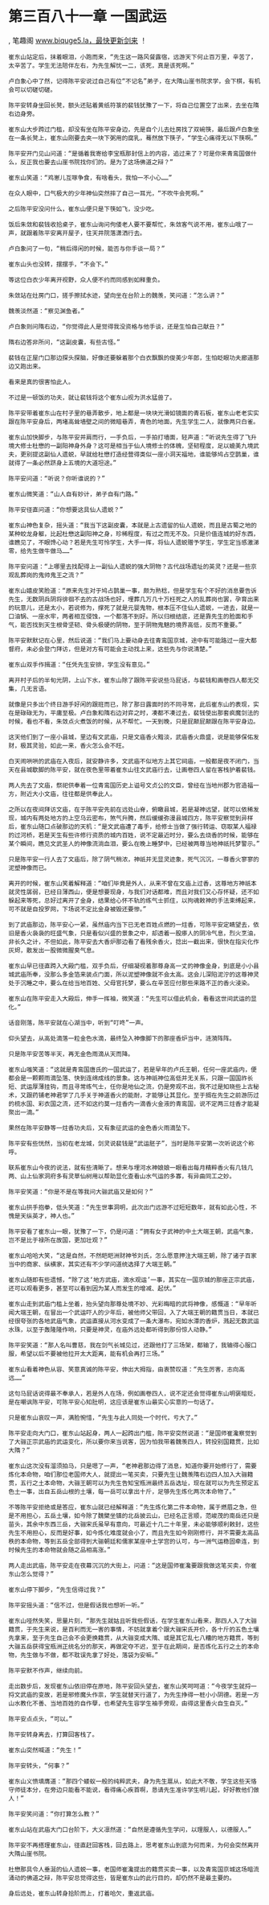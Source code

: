 # 第三百八十一章 一国武运
, 笔趣阁 www.biquge5.la，最快更新剑来 ！

    崔东山站定后，抹着眼泪，小跑而来，“先生这一路风餐露宿，远游天下何止百万里，辛苦了，太辛苦了。学生无法陪伴左右，为先生解忧一二，该死，真是该死啊。”

    卢白象心中了然，记得陈平安说过自己有位“不记名”弟子，在大隋山崖书院求学，会下棋，有机会可以切磋切磋。

    陈平安转身坐回长凳，额头还贴着黄纸符箓的裴钱犹豫了一下，将自己位置空了出来，去坐在隋右边身旁。

    崔东山大步跨过门槛，却没有坐在陈平安身边，先是自个儿去灶房找了双碗筷，最后跟卢白象坐在一条长凳上，崔东山刚要去夹一块下粥用的腐乳，蓦然放下筷子，“学生心痛得无以下筷啊。”

    陈平安开门见山问道：“是循着我寄给李宝瓶那封信上的内容，追过来了？可是你来青鸾国做什么，反正我也要去山崖书院找你们的。是为了这场佛道之辩？”

    崔东山笑道：“鸡崽儿互啄争食，有啥看头，我怕一不小心……”

    在众人眼中，口气极大的少年神仙突然摔了自己一耳光，“不吹牛会死啊。”

    之后陈平安没问什么，崔东山便只是下筷如飞，没少吃。

    饭后朱敛和裴钱收拾桌子，崔东山询问佝偻老人要不要帮忙，朱敛客气说不用，崔东山哦了一声，就跟着陈平安离开屋子，往天井院落潇洒行去。

    卢白象问了一句，“稍后得闲的时候，能否与你手谈一局？”

    崔东山头也没转，摆摆手，“不会下。”

    等这位白衣少年离开视野，众人便不约而同感到如释重负。

    朱敛站在灶房门口，搓手擦拭水迹，望向坐在台阶上的魏羡，笑问道：“怎么讲？”

    魏羡淡然道：“察见渊鱼者。”

    卢白象则问隋右边，“你觉得此人是觉得我没资格与他手谈，还是生怕自己献丑？”

    隋右边答非所问，“这副皮囊，有些古怪。”

    裴钱在正屋门口那边探头探脑，好像还要躲着那个白衣飘飘的俊美少年郎，生怕眨眼功夫廊道那边又跑出来。

    看来是真的很害怕此人。

    不过是一顿饭的功夫，就让裴钱将这个崔东山视为洪水猛兽了。

    陈平安带着崔东山在村子里的巷弄散步，地上都是一块块光滑如镜面的青石板，崔东山老老实实跟在陈平安身后，两堵高耸墙壁之间的微暗巷弄，青色的地面，先生学生二人，就像两只白雀。

    崔东山加快脚步，与陈平安并肩而行，一手负后，一手拍打墙面，轻声道：“听说先生得了飞升境大修士杜懋的一副阳神身外身？这可是相当于仙人境修士的体魄，坚韧程度，足以媲美九境武夫，更别提这副仙人遗蜕，早就给杜懋打造经营得类似一座小洞天福地，谁能够鸠占空鹊巢，谁就得了一条必然跻身上五境的大道坦途。”

    陈平安问道：“听说？你听谁说的？”

    崔东山微笑道：“山人自有妙计，弟子自有门路。”

    陈平安径直问道：“你想要这具仙人遗蜕？”

    崔东山神色复杂，摇头道：“我当下这副皮囊，本就是上古遗留的仙人遗蜕，而且是古蜀之地的某种蛟龙身躯，比起杜懋这副阳神之身，珍稀程度，有过之而无不及。只是价值连城的好东西，谁瞧见了，不眼馋心动？若是先生可怜学生，大手一挥，将仙人遗蜕赠予学生，学生定当感激涕零，给先生做牛做马……”

    陈平安问道：“上哪里去找配得上一副仙人遗蜕的强大阴物？古代战场遗址的英灵？还是一些京观乱葬岗的鬼帅鬼王之流？”

    崔东山嬉皮笑脸道：“原来先生对于鸠占鹊巢一事，颇为熟稔，但是学生有个不好的消息要告诉先生，无数阴兵阴将徘徊不去的古战场也好，埋葬几万几十万枉死之人的乱葬岗也罢，孕育出来的玩意儿，还是太小，若说修为，撑死了就是元婴鬼物，根本压不住仙人遗蜕，一进去，就是一口油锅、一座水牢，两者相互侵蚀，一个都落不到好。所以归根结底，还是靠先生的脸面和手气，能否找到天生根骨坚韧、骨头极硬的阴物，至于阴物鬼魅的境界高低，反而不重要。”

    陈平安默默记在心里，然后说道：“我们马上要动身去往青鸾国京城，途中有可能路过一座大都督府，未必会登门拜访，但是对方有可能会主动找上来，这些先与你说清楚。”

    崔东山双手作揖道：“任凭先生安排，学生没有意见。”

    离开村子后的半旬光阴，上山下水，崔东山除了跟陈平安说些马屁话，与裴钱和画卷四人都无交集，几无言语。

    就像是只多出个终日游手好闲的跟班而已，除了那日露面时的不同寻常，此后崔东山的表现，实在是碌碌无为，平庸至极。卢白象和隋右边对弈之时，凑都不凑过去，裴钱使出那套疯魔剑法的时候，看也不看，朱敛点火煮饭的时候，从不帮忙。一天到晚，只是屁颠屁颠跟在陈平安身边。

    这天他们到了一座小县城，里边有文武庙，只是文庙香火黯淡，武庙香火鼎盛，说是能够保佑发财，极其灵验，如此一来，香火怎么会不旺。

    白天闹哄哄的武庙在入夜后，就安静许多，文武庙不似地方上其它祠庙，一般都是夜不闭门，当天在县城歇脚的陈平安，就在夜色里带着崔东山往文武庙行去，让画卷四人留在客栈护着裴钱。

    两人先去了文庙，祭祀供奉着一位青鸾国历史上谥号文贞公的文臣，曾经在当地州郡为官造福一方，附近大小文庙，往往都是供奉此人。

    之所以在夜间拜访文庙，在于陈平安先前在远处山脊，俯瞰县城，若是凝神远望，就可以依稀发现，城内有两处地方的上空乌云密布，煞气升腾，然后缓缓弥漫县城四方，陈平安察觉到异样后，崔东山随口点破那边的天机：“是文武庙遭了毒手，给修士当做了强行转运、窃取某人福禄的过河桥，若是天生有些许修行资质的城内百姓，说不定最近时分，要么去烧香的时候，能够在某个瞬间，瞧见文武圣人的神像流淌血泪，要么在晚上睡梦中，已经被两尊当地神祇托梦警示。”

    只是陈平安一行人去了文庙后，除了阴气稍浓，神祇并无显灵迹象，死气沉沉，一尊香火寥寥的泥塑神像而已。

    离开的时候，崔东山笑着解释道：“咱们毕竟是外人，从来不曾在文庙上过香，这尊地方神祇本就灵性孱弱，已经日薄西山，便是想要现身，与我们对话都难，而且对我们又心存怀疑，还不如躲起来等死，总好过离开了金身，结果给心怀不轨的练气士抓住，以拘魂敕神的手法束缚起来，可不就是自投罗网，下场说不定比金身被毁还要惨。”

    到了武庙那边，陈平安心一紧，虽然庙内当下已无老百姓点燃的一炷香，可陈平安定睛望去，依旧是香火袅袅的旺盛气象，只是看似兴盛的景象之中，却透着一股瘆人的阴冷气息，烈火烹油，非长久之计，不但如此，陈平安去大香炉那边看了看残余香火，捻出一截出来，很快在指尖化作灰烬，散发出一股微微腥臭气息。

    崔东山早已径直跨入大殿门槛，双手负后，仔细凝视着那尊身高一丈的神像金身，到底是小小县城武庙所奉，没那么多金箔来装点门面，所以泥塑神像就不会太高。这会儿深陷泥泞的这尊神灵处于沉睡之中，要么在给当地百姓、父母官托梦，要么在辛苦应付那些来路不正的香火浸染。

    崔东山在陈平安走入大殿后，伸手一挥袖，微笑道：“先生可以借此机会，看看这世间武运的显化。”

    话音刚落，陈平安就在心湖当中，听到“叮咚”一声。

    仰头望去，从高处滴落一粒金色水滴，最终坠入神像脚下的那座香炉当中，涟漪阵阵。

    只是陈平安苦等半天，再无金色雨滴从天而降。

    崔东山嗤笑道：“这就是青鸾国唐氏的一国武运了，若是早年的卢氏王朝，任何一座武庙内，便都会是一颗颗雨滴坠落、快到连绵成线的景象。这与神祇神位高低并无关系，只跟一国国祚长短、武运厚薄挂钩，而且寻常练气士，任你是地仙之流，仍是旁观不出，我不过是知晓些上古秘术，又跟药铺老神君学了几手关于神道香火的能耐，才能够让其显化。至于搁在先生之前游历过的梳水国、彩衣国之流，还不如这约莫一炷香内一滴香火金液的青鸾国，说不定两三炷香才能凝聚出一滴。”

    果然在陈平安静等一炷香功夫后，又有象征武运的金色香火雨滴坠下。

    陈平安有些恍然，当初在老龙城，剑灵说裴钱是“武运胚子”，当时是陈平安第一次听说这个称呼。

    联系崔东山今夜的说法，就有些清晰了。想来与埋河水神娘娘一眼看出每月精粹香火有几钱几两、山上仙家洞府多有灵草仙树用以帮助显化查看山水气运的多寡，有异曲同工之妙。

    陈平安笑道：“你是不是在等我问大骊武庙又是如何？”

    崔东山拱手抱拳，低头笑道：“先生世事洞明，此次出门远游不过短短数年，就有如此心性，不愧是天纵英才，神人也。”

    陈平安看了崔东山一眼，犹豫了一下，仍是问道：“拥有女子武神的中土大端王朝，武庙气象，岂不是比于禄所在故国，更加壮观？”

    崔东山哈哈大笑，“这是自然，不然皑皑洲财神爷刘氏，怎么愿意押注大端王朝，除了诸子百家当中的商家、纵横家，其实还有不少学问道统选择了大端王朝。”

    崔东山随即有些遗憾，“除了这‘地方武庙，滴水观运’一事，其实在一国京城的那座正宗武庙，还可以观看更多，甚至可以看到因为某人而发生的增减、起伏。”

    崔东山走到武庙门槛上坐着，抬头望向那尊处境不妙、光彩晦暗的武将神像，感慨道：“早年听闻大端王朝，在冒出一个武运吓人的少年后，被他师父带回，入了大端王朝的籍贯当日，本就已经很夸张的各地武庙气象，武运直接从河水变成了一条大瀑布，宛如水潭的香炉，溅起无数武运水珠，以至于轰隆隆作响，只要是神灵，在庙外远处都听得到那份惊人动静。”

    陈平安笑道：“那人名叫曹慈，我在剑气长城见过，还跟他打了三场架，都输了，我输得心服口服，希望以后不要被他拉开太大距离，能有机会再打三场。”

    崔东山看着神色从容、笑意真诚的陈平安，伸出大拇指，由衷赞叹道：“先生厉害，志向高远……”

    这句马屁话说得最不奉承人，若是外人在场，例如画卷四人，说不定还会觉得崔东山明褒暗贬，是在嘲讽陈平安，可陈平安心知肚明，这应该是崔东山最实心实意的一句话了。

    只是崔东山哀叹一声，满脸惋惜，“先生与此人同处一个时代，亏大了。”

    陈平安走向大门口，崔东山站起身，两人一起跨出门槛，陈平安突然说道：“是国师崔瀺察觉到了大骊正宗武庙的武运变化，所以要你来当说客，因为怕我带着魏羡四人，转投别国籍贯，比如大隋？”

    崔东山这次没有溜须拍马，只是嗯了一声，“老神君那边得了消息，知道你要开始修行了，需要炼化本命物，咱们那位老国师大人，就提出一笔买卖，只要先生让魏羡隋右边四人加入大骊籍贯，五行之土本命物，大骊王朝可以为先生告知宝瓶洲最终五岳选址，现在就可以为先生预定五色土一事，出自五岳山根的土壤，每一岳可以拿出十斤，足够先生炼化两次本命物了。”

    不等陈平安拒绝或是答应，崔东山就已经解释道：“先生炼化第二件本命物，属于燃眉之急，但是不用担心，五岳土壤，如今除了魏檗坐镇的北岳披云山，已经名正言顺，范峻茂的南岳还只是苗头，其余中东西三岳，大骊宋氏虽早有意向，可最近十几二十年里，未必能够顺利敕封，这些先生不用担心，反而是好事，如今炼化难度就会小了，而且先生如今刚刚修行，并不需要太高品秩的本命物，等到五岳全部得到大骊朝廷和儒家某座中土学宫的认可，与一洲气运稳固牵连，到时候先生的本命物就会随之品相高涨。”

    两人走出武庙，陈平安走在夜幕沉沉的大街上，问道：“这是国师崔瀺要跟我做这笔买卖，你崔东山怎么觉得？”

    崔东山停下脚步，“先生信得过我？”

    陈平安摇头道：“信不过，但是假话我也想听一听。”

    崔东山哑然失笑，思量片刻，“那先生就姑且听我些假话，在学生崔东山看来，那四人入了大骊籍贯，于先生来说，是百利而无一害的事情，不妨就拿着个跟大骊宋氏开价，各十斤的五色土壤先拿来，至于先生自己会不会更换籍贯，从大骊变成大隋、或是其它乱七八糟的地方籍贯，等到大骊五岳获得宝瓶洲正统名分的那天，再做定夺不迟，至于在此期间，是否炼化五行之土的本命物，先生做与不做，都不耽误先拿了好处，落袋为安嘛。”

    陈平安默不作声，继续向前。

    走出数步后，发现崔东山依旧停在原地，陈平安回头望去，崔东山笑呵呵道：“今夜学生就捋一捋文武庙的变故，若是邪修魔头作祟，学生就替天行道了，为先生挣得一桩小小阴德。若是一方山水教化不善、当地百姓的自作孽，也希望先生容学生袖手旁观，由得这里香火自生自灭。”

    陈平安点点头，“可以。”

    陈平安转身离去，打算回客栈了。

    崔东山突然喊道：“先生！”

    陈平安转头，“何事？”

    崔东山义愤填膺道：“那四个蝼蚁一般的纯粹武夫，身为先生扈从，如此大不敬，学生这些天恪守师徒本分，在旁边只能看不能说，看得痛心疾首啊，恳请先生准许学生明儿起，好好教他们做人！”

    陈平安笑问道：“你打算怎么教？”

    崔东山站在武庙大门口台阶下，大义凛然道：“自然是遵循先生学问，以理服人，以德服人。”

    陈平安不再搭理崔东山，径直赶回客栈，回去路上，思考崔东山到底为何而来，为何会突然离开大隋山崖书院。

    杜懋那具令人垂涎的仙人遗蜕一事，老国师崔瀺提出的籍贯买卖一事，以及青鸾国京城这场暗流涌动的佛道之辩，陈平安总觉得这些，皆是崔东山的此行目的，却仍然不是最主要的。

    身后远处，崔东山转身拾阶而上，打着哈欠，重返武庙。